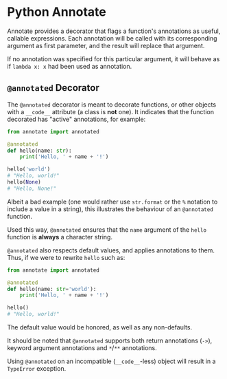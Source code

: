 Python Annotate
===============
Annotate provides a decorator that flags a function's annotations as useful, callable expressions. Each annotation will be called with its corresponding argument as first parameter, and the result will replace that argument.

If no annotation was specified for this particular argument, it will behave as if `lambda x: x` had been used as annotation.

`@annotated` Decorator
----------------------
The `@annotated` decorator is meant to decorate functions, or other objects with a `__code__` attribute (a class is **not** one). It indicates that the function decorated has "active" annotations, for example:

```python
from annotate import annotated

@annotated
def hello(name: str):
    print('Hello, ' + name + '!')

hello('world')
# "Hello, world!"
hello(None)
# "Hello, None!"
```

Albeit a bad example (one would rather use `str.format` or the `%` notation to include a value in a string), this illustrates the behaviour of an `@annotated` function.

Used this way, `@annotated` ensures that the `name` argument of the `hello` function is **always** a character string.

`@annotated` also respects default values, and applies annotations to them. Thus, if we were to rewrite `hello` such as:

```python
from annotate import annotated

@annotated
def hello(name: str='world'):
    print('Hello, ' + name + '!')

hello()
# "Hello, world!"
```

The default value would be honored, as well as any non-defaults.

It should be noted that `@annotated` supports both return annotations (`->`), keyword argument annotations and `*`/`**` annotations.

Using `@annotated` on an incompatible (`__code__`-less) object will result in a `TypeError` exception.
